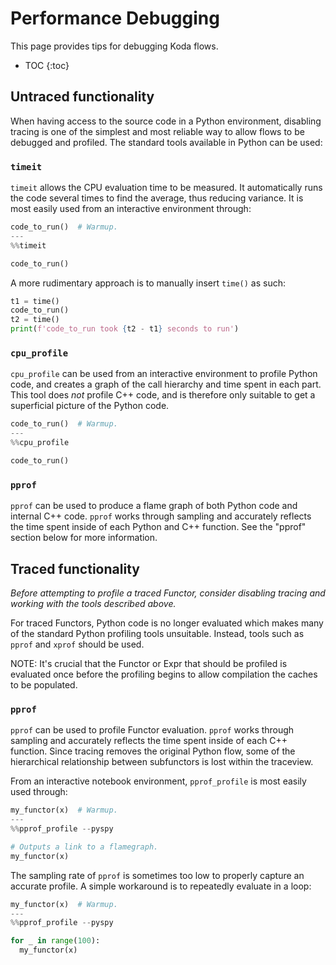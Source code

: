 <!-- go/markdown-->

# Performance Debugging

This page provides tips for debugging Koda flows.

* TOC
{:toc}

## Untraced functionality

When having access to the source code in a Python environment, disabling tracing
is one of the simplest and most reliable way to allow flows to be debugged and
profiled. The standard tools available in Python can be used:

### `timeit`

`timeit` allows the CPU evaluation time to be measured. It automatically runs
the code several times to find the average, thus reducing variance. It is most
easily used from an interactive environment through:

```py
code_to_run()  # Warmup.
---
%%timeit

code_to_run()
```

A more rudimentary approach is to manually insert `time()` as such:

```py
t1 = time()
code_to_run()
t2 = time()
print(f'code_to_run took {t2 - t1} seconds to run')
```

### `cpu_profile`

`cpu_profile` can be used from an interactive environment to profile Python
code, and creates a graph of the call hierarchy and time spent in each part.
This tool does _not_ profile C++ code, and is therefore only suitable to get a
superficial picture of the Python code.

```py
code_to_run()  # Warmup.
---
%%cpu_profile

code_to_run()
```

### `pprof`

`pprof` can be used to produce a flame graph of both Python code and internal
C++ code. `pprof` works through sampling and accurately reflects the time spent
inside of each Python and C++ function. See the "pprof" section below for more
information.

## Traced functionality

*Before attempting to profile a traced Functor, consider disabling tracing and
working with the tools described above.*

For traced Functors, Python code is no longer evaluated which makes many of the
standard Python profiling tools unsuitable. Instead, tools such as `pprof` and
`xprof` should be used.

NOTE: It's crucial that the Functor or Expr that should be profiled is evaluated
once before the profiling begins to allow compilation the caches to be
populated.

### `pprof`

`pprof` can be used to profile Functor evaluation. `pprof` works through
sampling and accurately reflects the time spent inside of each C++ function.
Since tracing removes the original Python flow, some of the hierarchical
relationship between subfunctors is lost within the traceview.

From an interactive notebook environment, `pprof_profile` is most easily used
through:

```py
my_functor(x)  # Warmup.
---
%%pprof_profile --pyspy

# Outputs a link to a flamegraph.
my_functor(x)
```

The sampling rate of `pprof` is sometimes too low to properly capture an
accurate profile. A simple workaround is to repeatedly evaluate in a loop:

```py
my_functor(x)  # Warmup.
---
%%pprof_profile --pyspy

for _ in range(100):
  my_functor(x)
```

